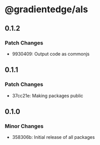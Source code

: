# @gradientedge/als

## 0.1.2

### Patch Changes

- 9930409: Output code as commonjs

## 0.1.1

### Patch Changes

- 37cc21e: Making packages public

## 0.1.0

### Minor Changes

- 358306b: Initial release of all packages
